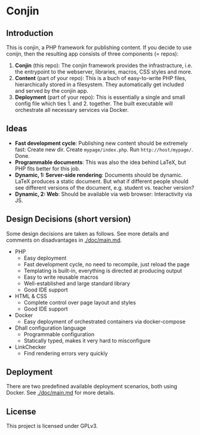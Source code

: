 # Conjin

## Introduction
This is conjin, a PHP framework for publishing content. If you decide to use conijn, then the resulting app consists of three components (= repos):

1. **Conjin** (this repo): The conjin framework provides the infrastracture, i.e. the entrypoint to the webserver, libraries, macros, CSS styles and more.
2. **Content** (part of your repo): This is a buch of easy-to-write PHP files, hierarchically stored in a filesystem. They automatically get included and served by the conjin app.
3. **Deployment** (part of your repo): This is essentially a single and small config file which ties 1. and 2. together. The built executable will orchestrate all necessary services via Docker.


## Ideas
- **Fast development cycle**: Publishing new content should be extremely fast: Create new dir. Create `mypage/index.php`. Run `http://host/mypage/`. Done.
- **Programmable documents**: This was also the idea behind LaTeX, but PHP fits better for this job.
- **Dynamic, 1: Server-side rendering**: Documents should be dynamic. LaTeX produces a static document. But what if different people should see different versions of the document, e.g. student vs. teacher version?
- **Dynamic, 2: Web**: Should be available via web browser: Interactivity via JS.


## Design Decisions (short version)
Some design decisions are taken as follows. See more details and comments on disadvantages in [./doc/main.md](./doc/main.md).
- PHP
    - Easy deployment
    - Fast development cycle, no need to recompile, just reload the page 
    - Templating is built-in, everything is directed at producing output
    - Easy to write reusable macros
    - Well-established and large standard library
    - Good IDE support
- HTML & CSS
    - Complete control over page layout and styles
    - Good IDE support
- Docker
    - Easy deployment of orchestrated containers via docker-compose
- Dhall configuration language
    - Programmable configuration
    - Statically typed, makes it very hard to misconfigure
- LinkChecker
    - Find rendering errors very quickly


## Deployment
There are two predefined available deployment scenarios, both using Docker. See [./doc/main.md](./doc/main.md) for more details.


## License
This project is licensed under GPLv3.